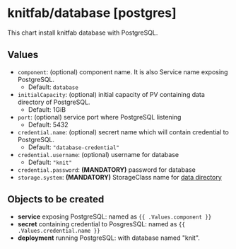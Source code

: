 knitfab/database [postgres]
===========================

This chart install knitfab database with PostgreSQL.

Values
-------

- `component`: (optional) component name. It is also Service name exposing PostgreSQL.
    - Default: `database`
- `initialCapacity`: (optional) initial capacity of PV containing data directory of PostgreSQL.
    - Default: 1GiB
- `port`: (optional) service port where PostgreSQL listening
    - Default: 5432
- `credential.name`: (optional) secrert name which will contain credential to PostgreSQL.
    - Default: `"database-credential"`
- `credential.username`: (optional) username for database
    - Default: `"knit"`
- `credential.password`: **(MANDATORY)** password for database
- `storage.system`: **(MANDATORY)** StorageClass name for [data directory](https://www.postgresql.org/docs/13/runtime-config-file-locations.html#GUC-DATA-DIRECTORY)

Objects to be created
----------------------

- **service** exposing PostgreSQL: named as `{{ .Values.component }}`
- **secret** containing credential to PosgresSQL: named as `{{ .Values.credential.name }}`
- **deployment** running PostgreSQL: with database named "knit".

